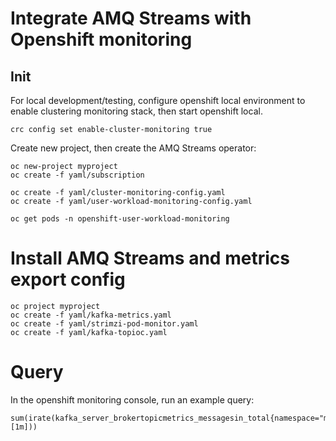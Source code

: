 # Integrate AMQ Streams with Openshift monitoring

## Init

For local development/testing, configure openshift local environment to enable clustering monitoring stack, then start openshift local.

```
crc config set enable-cluster-monitoring true
```

Create new project, then create the AMQ Streams operator:

```
oc new-project myproject
oc create -f yaml/subscription
```

```
oc create -f yaml/cluster-monitoring-config.yaml
oc create -f yaml/user-workload-monitoring-config.yaml
```

```
oc get pods -n openshift-user-workload-monitoring
```

# Install AMQ Streams and metrics export config

```
oc project myproject
oc create -f yaml/kafka-metrics.yaml
oc create -f yaml/strimzi-pod-monitor.yaml
oc create -f yaml/kafka-topioc.yaml
```

# Query

In the openshift monitoring console, run an example query:

```
sum(irate(kafka_server_brokertopicmetrics_messagesin_total{namespace="myproject",topic="foo"}[1m]))
```
